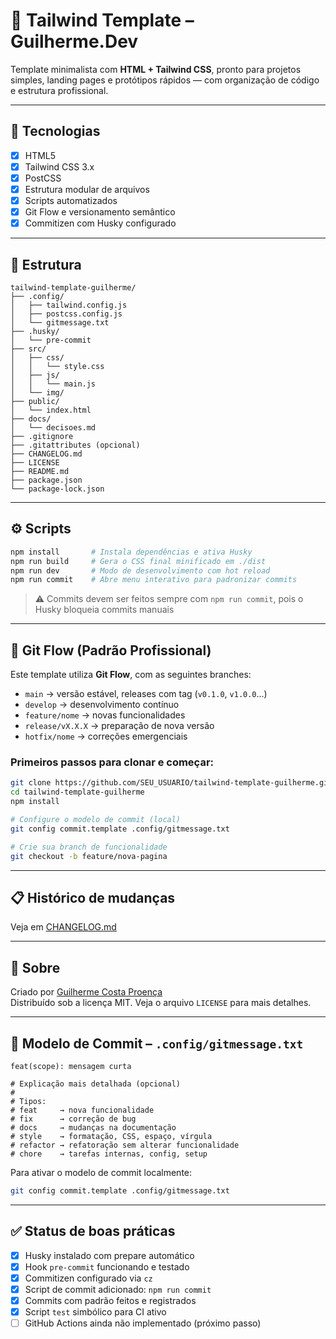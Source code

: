 # 💨 Tailwind Template – Guilherme.Dev

Template minimalista com **HTML + Tailwind CSS**, pronto para projetos simples, landing pages e protótipos rápidos — com organização de código e estrutura profissional.

---

## 🚀 Tecnologias

- [x] HTML5  
- [x] Tailwind CSS 3.x  
- [x] PostCSS  
- [x] Estrutura modular de arquivos  
- [x] Scripts automatizados  
- [x] Git Flow e versionamento semântico  
- [x] Commitizen com Husky configurado  

---

## 📁 Estrutura

```
tailwind-template-guilherme/
├── .config/
│   ├── tailwind.config.js
│   ├── postcss.config.js
│   └── gitmessage.txt
├── .husky/
│   └── pre-commit
├── src/
│   ├── css/
│   │   └── style.css
│   ├── js/
│   │   └── main.js
│   └── img/
├── public/
│   └── index.html
├── docs/
│   └── decisoes.md
├── .gitignore
├── .gitattributes (opcional)
├── CHANGELOG.md
├── LICENSE
├── README.md
├── package.json
└── package-lock.json
```

---

## ⚙️ Scripts

```bash
npm install       # Instala dependências e ativa Husky
npm run build     # Gera o CSS final minificado em ./dist
npm run dev       # Modo de desenvolvimento com hot reload
npm run commit    # Abre menu interativo para padronizar commits
```

> ⚠️ Commits devem ser feitos sempre com `npm run commit`, pois o Husky bloqueia commits manuais

---

## 🔀 Git Flow (Padrão Profissional)

Este template utiliza **Git Flow**, com as seguintes branches:

- `main` → versão estável, releases com tag (`v0.1.0`, `v1.0.0`...)
- `develop` → desenvolvimento contínuo
- `feature/nome` → novas funcionalidades
- `release/vX.X.X` → preparação de nova versão
- `hotfix/nome` → correções emergenciais

### Primeiros passos para clonar e começar:

```bash
git clone https://github.com/SEU_USUARIO/tailwind-template-guilherme.git
cd tailwind-template-guilherme
npm install

# Configure o modelo de commit (local)
git config commit.template .config/gitmessage.txt

# Crie sua branch de funcionalidade
git checkout -b feature/nova-pagina
```

---

## 📋 Histórico de mudanças

Veja em [CHANGELOG.md](./CHANGELOG.md)

---

## 🧠 Sobre

Criado por [Guilherme Costa Proença](https://github.com/GuilhermeCostaProenca)  
Distribuído sob a licença MIT. Veja o arquivo `LICENSE` para mais detalhes.

---

## 📝 Modelo de Commit – `.config/gitmessage.txt`

```
feat(scope): mensagem curta

# Explicação mais detalhada (opcional)
#
# Tipos:
# feat     → nova funcionalidade
# fix      → correção de bug
# docs     → mudanças na documentação
# style    → formatação, CSS, espaço, vírgula
# refactor → refatoração sem alterar funcionalidade
# chore    → tarefas internas, config, setup
```

Para ativar o modelo de commit localmente:

```bash
git config commit.template .config/gitmessage.txt
```

---

## ✅ Status de boas práticas

- [x] Husky instalado com prepare automático
- [x] Hook `pre-commit` funcionando e testado
- [x] Commitizen configurado via `cz`
- [x] Script de commit adicionado: `npm run commit`
- [x] Commits com padrão feitos e registrados
- [x] Script `test` simbólico para CI ativo
- [ ] GitHub Actions ainda não implementado (próximo passo)
